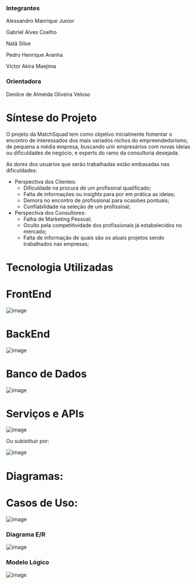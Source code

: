 ### Integrantes

Alessandro Manrique Junior

Gabriel Alves Coelho

Natã Siloe

Pedro Henrique Aranha

Victor Akira Maejima



### Orientadora
Denilce de Almeida Oliveira Veloso 
 
# Síntese do Projeto

O projeto da MatchSquad tem como objetivo inicialmente fomentar o encontro de interessados dos mais variados nichos do empreendedorismo, de pequena a média empresa, buscando unir empresários com novas ideias ou dificuldades de negócio, e experts do ramo da consultoria desejada. 

As dores dos usuários que serão trabalhadas estão embasadas nas dificuldades:
* Perspectiva dos Clientes:
    * Dificuldade na procura de um profissinal qualificado;
    * Falta de informações ou insights para por em prática as ideias;
    * Demora no encontro de profissional para ocasiões pontuais;
    * Confiabilidade na seleção de um profissinal;
* Perspectiva dos Consultores:
    * Falha de Marketing Pessoal;
    * Oculto pela competitividade dos profissionais já estabelecidos no mercado;
    * Falta de informação de quais são os atuais projetos sendo trabalhados nas empresas;

# Tecnologia Utilizadas

# FrontEnd

![image](https://github.com/user-attachments/assets/35e50092-fb57-4332-abfb-27fc8d3c5b34)

# BackEnd

![image](https://github.com/user-attachments/assets/84895495-21f0-4430-a0c6-3451bf83f018)

# Banco de Dados

![image](https://github.com/user-attachments/assets/b52e4875-d27d-42b1-b250-855dc42c11b1)

# Serviços e APIs

![image](https://github.com/user-attachments/assets/a37a6f30-aa51-4fa2-b49f-5f079e00648c)

Ou subistituir por:

![image](https://github.com/user-attachments/assets/ad13acd4-73ae-4ba1-9752-39b3e24d93cd)

# Diagramas:

# Casos de Uso:

![image](https://github.com/user-attachments/assets/25365920-2820-4d89-b8d1-2396c8be12a0)

### Diagrama E/R

![image](https://github.com/user-attachments/assets/dc821c16-4bd4-4a80-bc95-68831da0e964)

### Modelo Lógico

![image](https://github.com/user-attachments/assets/cb416d7d-1569-4176-87e8-1decd7497e45)
